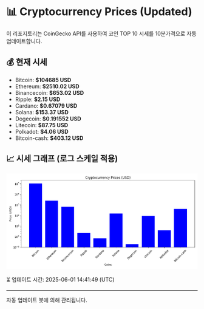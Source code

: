 
# 📊 Cryptocurrency Prices (Updated)

이 리포지토리는 CoinGecko API를 사용하여 코인 TOP 10 시세를 10분가격으로 자동 업데이트합니다.

## 💰 현재 시세
- Bitcoin: **$104685 USD**
- Ethereum: **$2510.02 USD**
- Binancecoin: **$653.02 USD**
- Ripple: **$2.15 USD**
- Cardano: **$0.67079 USD**
- Solana: **$153.37 USD**
- Dogecoin: **$0.191552 USD**
- Litecoin: **$87.75 USD**
- Polkadot: **$4.06 USD**
- Bitcoin-cash: **$403.12 USD**

## 📈 시세 그래프 (로그 스케일 적용)
![Crypto Prices](crypto_prices.png)

⏳ 업데이트 시간: 2025-06-01 14:41:49 (UTC)

---
자동 업데이트 봇에 의해 관리됩니다.
